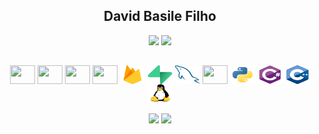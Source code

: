 <h2 align="center">
  David Basile Filho
</h2>

<div align="center">
  <img height="160em" src="https://github-readme-stats.vercel.app/api?username=davidbasilefilho&show_icons=true&include_all_commits=true&count_private=true&bg_color=303446&text_color=c6d0f5&icon_color=ca9ee6&title_color=81c8be&hide_border=true&border_radius=12">
  <img height="160em" src="https://github-readme-stats.vercel.app/api/top-langs/?username=davidbasilefilho&layout=compact&langs_count=7&bg_color=303446&text_color=c6d0f5&icon_color=ca9ee6&title_color=81c8be&hide_border=true&border_radius=12">
</div>

##
  
<div align="center"
  >
  <img align="center" height="30" width="40" src="https://cdn.jsdelivr.net/gh/devicons/devicon/icons/javascript/javascript-original.svg" />
  <img align="center" height="30" width="40" src="https://cdn.jsdelivr.net/gh/devicons/devicon/icons/typescript/typescript-original.svg" />
  <img align="center" height="30" width="40" src="https://cdn.jsdelivr.net/gh/devicons/devicon/icons/react/react-original.svg" />
  <img align="center" height="30" width="40" src="https://cdn.jsdelivr.net/gh/devicons/devicon/icons/nextjs/nextjs-original.svg" />
  <img align="center" height="30" width="40" src="https://raw.githubusercontent.com/devicons/devicon/master/icons/firebase/firebase-original.svg">
  <img align="center" height="30" width="40" src="https://raw.githubusercontent.com/devicons/devicon/master/icons/supabase/supabase-original.svg">
  <img align="center" height="30" width="40" src="https://raw.githubusercontent.com/devicons/devicon/master/icons/mysql/mysql-original.svg">
  <img align="center" height="30" width="40" src="https://cdn.jsdelivr.net/gh/devicons/devicon/icons/php/php-original.svg" />
  <img align="center" height="30" width="40" src="https://raw.githubusercontent.com/devicons/devicon/master/icons/python/python-original.svg" />
  <img align="center" height="30" width="40" src="https://raw.githubusercontent.com/devicons/devicon/master/icons/csharp/csharp-original.svg">
  <img align="center" height="30" width="40" src="https://raw.githubusercontent.com/devicons/devicon/master/icons/cplusplus/cplusplus-original.svg">
  <img align="center" height="30" width="40" src="https://raw.githubusercontent.com/devicons/devicon/master/icons/linux/linux-original.svg">
</div>

<br>
 
<div align="center"> 
  <a href="https://www.linkedin.com/in/davidbasilefilho" target="_blank"><img src="https://img.shields.io/badge/-LinkedIn-%230077B5?style=for-the-badge&logo=linkedin&logoColor=white" target="_blank"></a> 
  <a href="mailto:david.basile.filho@outlook.com"><img src="https://img.shields.io/badge/-EMail-%23333?style=for-the-badge&logo=microsoft-outlook&logoColor=white" target="_blank"></a>
  
</div>
